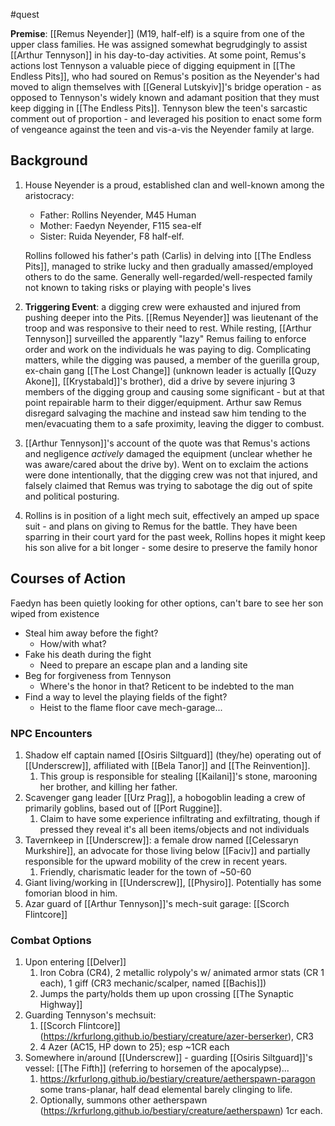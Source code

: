 #quest 

**Premise**: [[Remus Neyender]] (M19, half-elf) is a squire from one of the upper class families. He was assigned somewhat begrudgingly to assist [[Arthur Tennyson]] in his day-to-day activities. At some point, Remus's actions lost Tennyson a valuable piece of digging equipment in [[The Endless Pits]], who had soured on Remus's position as the Neyender's had moved to align themselves with [[General Lutskyiv]]'s bridge operation - as opposed to Tennyson's widely known and adamant position that they must keep digging in [[The Endless Pits]]. Tennyson blew the teen's sarcastic comment out of proportion - and leveraged his position to enact some form of vengeance against the teen and vis-a-vis the Neyender family at large.  
## Background
1. House Neyender is a proud, established clan and well-known among the aristocracy:
	- Father: Rollins Neyender, M45 Human
	- Mother: Faedyn Neyender, F115 sea-elf
	- Sister: Ruida Neyender, F8 half-elf.
	 
	Rollins followed his father's path (Carlis) in delving into [[The Endless Pits]], managed to strike lucky and then gradually amassed/employed others to do the same. 
	Generally well-regarded/well-respected family not known to taking risks or playing with people's lives

2. **Triggering Event**: a digging crew were exhausted and injured from pushing deeper into the Pits. [[Remus Neyender]] was lieutenant of the troop and was responsive to their need to rest. While resting, [[Arthur Tennyson]] surveilled the apparently "lazy" Remus failing to enforce order and work on the individuals he was paying to dig. Complicating matters, while the digging was paused, a member of the guerilla group, ex-chain gang [[The Lost Change]] (unknown leader is actually [[Quzy Akone]], [[Krystabald]]'s brother), did a drive by severe injuring 3 members of the digging group and causing some significant - but at that point repairable harm to their digger/equipment. Arthur saw Remus disregard salvaging the machine and instead saw him tending to the men/evacuating them to a safe proximity, leaving the digger to combust.

4. [[Arthur Tennyson]]'s account of the quote was that Remus's actions and negligence _actively_ damaged the equipment (unclear whether he was aware/cared about the drive by). Went on to exclaim the actions were done intentionally, that the digging crew was not that injured, and falsely claimed that Remus was trying to sabotage the dig out of spite and political posturing.
5. Rollins is in position of a light mech suit, effectively an amped up space suit - and plans on giving to Remus for the battle.
		They have been sparring in their court yard for the past week, Rollins hopes it might keep his son alive for a bit longer - some desire to preserve the family honor

## Courses of Action
Faedyn has been quietly looking for other options, can't bare to see her son wiped from existence

- Steal him away before the fight?
	- How/with what?
- Fake his death during the fight
	- Need to prepare an escape plan and a landing site
- Beg for forgiveness from Tennyson
	- Where's the honor in that? Reticent to be indebted to the man
- Find a way to level the playing fields of the fight?
	- Heist to the flame floor cave mech-garage...

### NPC Encounters

1. Shadow elf captain named [[Osiris Siltguard]] (they/he) operating out of [[Underscrew]], affiliated with [[Bela Tanor]] and [[The Reinvention]]. 
	1. This group is responsible for stealing [[Kailani]]'s stone, marooning her brother, and killing her father.
2. Scavenger gang leader [[Urz Prag]], a hobogoblin leading a crew of primarily goblins, based out of [[Port Ruggine]].
	1. Claim to have some experience infiltrating and exfiltrating, though if pressed they reveal it's all been items/objects and not individuals
3. Tavernkeep in [[Underscrew]]: a female drow named [[Celessaryn Murkshire]], an advocate for those living below [[Faciv]] and partially responsible for the upward mobility of the crew in recent years.
	1. Friendly, charismatic leader for the town of ~50-60
4. Giant living/working in [[Underscrew]], [[Physiro]]. Potentially has some fomorian blood in him.
5. Azar guard of [[Arthur Tennyson]]'s mech-suit garage: [[Scorch Flintcore]]

### Combat Options

1. Upon entering [[Delver]]
	1. Iron Cobra (CR4), 2 metallic rolypoly's w/ animated armor stats (CR 1 each), 1 giff (CR3 mechanic/scalper, named [[Bachis]])
	2. Jumps the party/holds them up upon crossing [[The Synaptic Highway]]
2. Guarding Tennyson's mechsuit:
	1. [[Scorch Flintcore]] (https://krfurlong.github.io/bestiary/creature/azer-berserker), CR3
	2. 4 Azer (AC15, HP down to 25); esp ~1CR each
3. Somewhere in/around [[Underscrew]] - guarding [[Osiris Siltguard]]'s vessel: [[The Fifth]] (referring to horsemen of the apocalypse)...
	1. https://krfurlong.github.io/bestiary/creature/aetherspawn-paragon some trans-planar, half dead elemental barely clinging to life.
	2. Optionally, summons other aetherspawn (https://krfurlong.github.io/bestiary/creature/aetherspawn) 1cr each.
